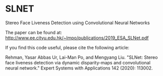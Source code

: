 # SLNET
Stereo Face Liveness Detection using Convolutional Neural Networks

The paper can be found at: http://www.ee.cityu.edu.hk/~lmpo/publications/2019_ESA_SLNet.pdf

If you find this code useful, please cite the following article:

Rehman, Yasar Abbas Ur, Lai-Man Po, and Mengyang Liu. "SLNet: Stereo face liveness detection via dynamic disparity-maps and convolutional neural network." Expert Systems with Applications 142 (2020): 113002.
